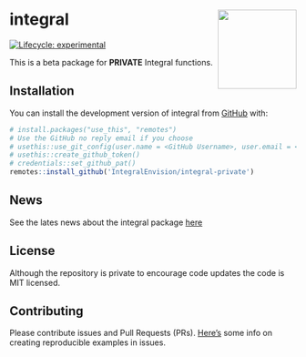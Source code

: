 
<!-- README.md is generated from README.Rmd. Please edit that file -->

# integral <a href='https://github.com/IntegralEnvision/integral'><img src='logos/integral.png' align="right" height="138.5" /></a>

<!-- badges: start -->

[![Lifecycle:
experimental](https://img.shields.io/badge/lifecycle-experimental-orange.svg)](https://lifecycle.r-lib.org/articles/stages.html#experimental)

<!-- badges: end -->

This is a beta package for **PRIVATE** Integral functions.

## Installation

You can install the development version of integral from
[GitHub](https://github.com/) with:

``` r
# install.packages("use_this", "remotes")
# Use the GitHub no reply email if you choose
# usethis::use_git_config(user.name = <GitHub Username>, user.email = <GitHub Email>)
# usethis::create_github_token()
# credentials::set_github_pat()
remotes::install_github('IntegralEnvision/integral-private')
```

## News

See the lates news about the integral package [here](./NEWS.md)

## License

Although the repository is private to encourage code updates the code is MIT licensed.

## Contributing

Please contribute issues and Pull Requests (PRs).
[Here’s](https://community.rstudio.com/t/faq-whats-a-reproducible-example-reprex-and-how-do-i-create-one/5219)
some info on creating reproducible examples in issues.
